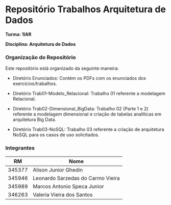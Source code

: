 # Repositório Trabalhos Arquitetura de Dados

**Turma: 1IAR**

**Disciplina: Arquitetura de Dados** 

### Organização do Repositório
Este repositório está organizado da seguinte maneira:

* Diretório Enunciados: Contém os PDFs com os enunciados dos exercícios/trabalhos.

* Diretório Trab01-Modelo_Relacional: Trabalho 01 referente a modelagem Relacional.

* Diretório Trab02-Dimensional_BigData: Trabalho 02 (Parte 1 e 2) referente a modelagem dimensional e criação de tabelas analíticas em arquitetura Big Data.

* Diretório Trab03-NoSQL: Trabalho 03 referente a criação de arquitetura NoSQL para os casos de uso solicitados. 



### Integrantes

| RM | Nome |
| --- | --- | 
| 345377 | Alison Junior Ghedin |
| 345946 | Leonardo Sarzedas do Carmo Vieira |
| 345989 | Marcos Antonio Speca Junior |
| 346263 | Valeria Vieira dos Santos |
